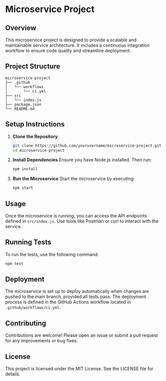 # Microservice Project

## Overview
This microservice project is designed to provide a scalable and maintainable service architecture. It includes a continuous integration workflow to ensure code quality and streamline deployment.

## Project Structure
```
microservice-project
├── .github
│   └── workflows
│       └── ci.yml
├── src
│   └── index.js
├── package.json
└── README.md
```

## Setup Instructions

1. **Clone the Repository**
   ```bash
   git clone https://github.com/yourusername/microservice-project.git
   cd microservice-project
   ```

2. **Install Dependencies**
   Ensure you have Node.js installed. Then run:
   ```bash
   npm install
   ```

3. **Run the Microservice**
   Start the microservice by executing:
   ```bash
   npm start
   ```

## Usage
Once the microservice is running, you can access the API endpoints defined in `src/index.js`. Use tools like Postman or curl to interact with the service.

## Running Tests
To run the tests, use the following command:
```bash
npm test
```

## Deployment
The microservice is set up to deploy automatically when changes are pushed to the main branch, provided all tests pass. The deployment process is defined in the GitHub Actions workflow located in `.github/workflows/ci.yml`.

## Contributing
Contributions are welcome! Please open an issue or submit a pull request for any improvements or bug fixes.

## License
This project is licensed under the MIT License. See the LICENSE file for details.